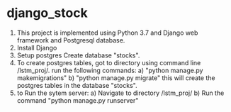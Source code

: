 # django_stock
1) This project is implemented using Python 3.7 and Django web framework and Postgresql database.
2) Install Django 
3) Setup postgres Create database "stocks". 
4) To create postgres tables, got to directory using command line /lstm_proj/.
	run the following commands:
	a) "python manage.py makemigrations"
	b) "python manage.py migrate"
	this will create the postgres tables in the database "stocks".
5) to Run the sytem server:
	a) Navigate to directory /lstm_proj/
	b) Run the command "python manage.py runserver"
